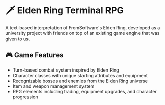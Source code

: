 # 🗡️ Elden Ring Terminal RPG

A text-based interpretation of FromSoftware's Elden Ring, developed as a university project with friends on top of an existing game engine that was given to us.

## 🎮 Game Features

- Turn-based combat system inspired by Elden Ring
- Character classes with unique starting attributes and equipment
- Recognizable bosses and enemies from the Elden Ring universe
- Item and weapon management system
- RPG elements including trading, equipment upgrades, and character progression
